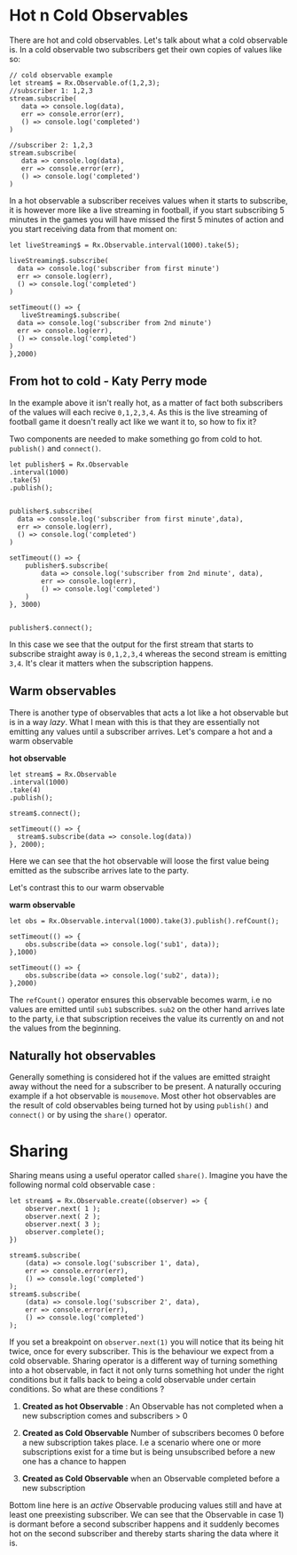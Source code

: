 # Hot n Cold Observables

There are hot and cold observables. Let's talk about what a cold observable is. In a cold observable two subscribers get their own copies of values like so:

```
// cold observable example
let stream$ = Rx.Observable.of(1,2,3);
//subscriber 1: 1,2,3
stream.subscribe(
   data => console.log(data),
   err => console.error(err),
   () => console.log('completed')
)

//subscriber 2: 1,2,3
stream.subscribe(
   data => console.log(data),
   err => console.error(err),
   () => console.log('completed')
)
```

In a hot observable a subscriber receives values when it starts to subscribe, it is however more like a live streaming in football, if you start subscribing 5 minutes in the games you will have missed the first 5 minutes of action and you start receiving data from that moment on:

```
let liveStreaming$ = Rx.Observable.interval(1000).take(5);

liveStreaming$.subscribe( 
  data => console.log('subscriber from first minute')
  err => console.log(err),
  () => console.log('completed')
)

setTimeout(() => {
   liveStreaming$.subscribe( 
  data => console.log('subscriber from 2nd minute')
  err => console.log(err),
  () => console.log('completed')
) 
},2000)
```

## From hot to cold - Katy Perry mode

In the example above it isn't really hot, as a matter of fact both subscribers of the values will each recive `0,1,2,3,4`. As this is the live streaming of football game it doesn't really act like we want it to, so how to fix it?

Two components are needed to make something go from cold to hot. `publish()` and `connect()`. 

```
let publisher$ = Rx.Observable
.interval(1000)
.take(5)
.publish();


publisher$.subscribe( 
  data => console.log('subscriber from first minute',data),
  err => console.log(err),
  () => console.log('completed')
)

setTimeout(() => {
    publisher$.subscribe( 
        data => console.log('subscriber from 2nd minute', data),
        err => console.log(err),
        () => console.log('completed')
    ) 
}, 3000)


publisher$.connect();
```

In this case we see that the output for the first stream that starts to subscribe straight away is `0,1,2,3,4` whereas the second stream is emitting `3,4`. It's clear it matters when the subscription happens.


## Warm observables

There is another type of observables that acts a lot like a hot observable but is in a way *lazy*. What I mean with this is that they are essentially not emitting any values until a subscriber arrives. Let's compare a hot and a warm observable

**hot observable**

```
let stream$ = Rx.Observable
.interval(1000)
.take(4)
.publish();

stream$.connect();

setTimeout(() => {
  stream$.subscribe(data => console.log(data))
}, 2000);

```
Here we can see that the hot observable will loose the first value being emitted as the subscribe arrives late to the party.

Let's contrast this to our warm observable

**warm observable**
```
let obs = Rx.Observable.interval(1000).take(3).publish().refCount();

setTimeout(() => {
    obs.subscribe(data => console.log('sub1', data));
},1000)

setTimeout(() => {
    obs.subscribe(data => console.log('sub2', data));
},2000)
```

The `refCount()` operator ensures this observable becomes warm, i.e no values are emitted until `sub1` subscribes. `sub2` on the other hand arrives late to the party, i.e that subscription receives the value its currently on and not the values from the beginning.

## Naturally hot observables

Generally something is considered hot if the values are emitted straight away without the need for a subscriber to be present. A naturally occuring example if a hot observable is `mousemove`. Most other hot observables are the result of cold observables being turned hot by using `publish()` and `connect()` or by using the `share()` operator.

# Sharing

Sharing means using a useful operator called `share()`. Imagine you have the following normal cold observable case :

```
let stream$ = Rx.Observable.create((observer) => {
    observer.next( 1 );
    observer.next( 2 );
    observer.next( 3 );
    observer.complete();
})

stream$.subscribe(
    (data) => console.log('subscriber 1', data),
    err => console.error(err),
    () => console.log('completed')
);
stream$.subscribe(
    (data) => console.log('subscriber 2', data),
    err => console.error(err),
    () => console.log('completed')
);
```

If you set a breakpoint on `observer.next(1)` you will notice that its being hit twice, once for every subscriber. This is the behaviour we expect from a cold observable. Sharing operator is a different way of turning something into  a hot observable, in fact it not only turns something hot under the right conditions but it falls back to being a cold observable under certain conditions. So what are these conditions ?

1) **Created as hot Observable** : An Observable has not completed when a new subscription comes and subscribers > 0

2)   **Created as Cold Observable** Number of subscribers becomes 0 before a new subscription takes place. I.e a scenario where one or more subscriptions exist for a time but is being unsubscribed before a new one has a chance to happen

3) **Created as Cold Observable** when an Observable completed before a new subscription

Bottom line here is an *active* Observable producing values still and have at least one preexisting subscriber. We can see that the Observable in case 1) is dormant before a second subscriber happens and it suddenly becomes hot on the second subscriber and thereby starts sharing the data where it is. 
